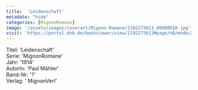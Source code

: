 ```yaml
---
title:  'Leidenschaft'
metadate: "hide"
categories: [MignonRomane]
image: '/assets/images/coverart/Mignon-Romane/1192273613_00000010.jpg'
visit: 'https://portal.dnb.de/bookviewer/view/1192273613#page/n0/mode/2up'
---
```

Titel: 'Leidenschaft' <br>
Serie: 'MignonRomane' <br>
Jahr: '1914' <br>
AutorIn: 'Paul Mähler' <br>
Band-Nr: '?' <br>
Verlag: ' MignonVerl'